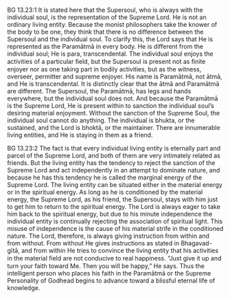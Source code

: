 BG 13.23:1	It is stated here that the Supersoul, who is always with the individual soul, is the representation of the Supreme Lord. He is not an ordinary living entity. Because the monist philosophers take the knower of the body to be one, they think that there is no difference between the Supersoul and the individual soul. To clarify this, the Lord says that He is represented as the Paramātmā in every body. He is different from the individual soul; He is para, transcendental. The individual soul enjoys the activities of a particular ﬁeld, but the Supersoul is present not as ﬁnite enjoyer nor as one taking part in bodily activities, but as the witness, overseer, permitter and supreme enjoyer. His name is Paramātmā, not ātmā, and He is transcendental. It is distinctly clear that the ātmā and Paramātmā are different. The Supersoul, the Paramātmā, has legs and hands everywhere, but the individual soul does not. And because the Paramātmā is the Supreme Lord, He is present within to sanction the individual soul’s desiring material enjoyment. Without the sanction of the Supreme Soul, the individual soul cannot do anything. The individual is bhukta, or the sustained, and the Lord is bhoktā, or the maintainer. There are innumerable living entities, and He is staying in them as a friend.

BG 13.23:2	The fact is that every individual living entity is eternally part and parcel of the Supreme Lord, and both of them are very intimately related as friends. But the living entity has the tendency to reject the sanction of the Supreme Lord and act independently in an attempt to dominate nature, and because he has this tendency he is called the marginal energy of the Supreme Lord. The living entity can be situated either in the material energy or in the spiritual energy. As long as he is conditioned by the material energy, the Supreme Lord, as his friend, the Supersoul, stays with him just to get him to return to the spiritual energy. The Lord is always eager to take him back to the spiritual energy, but due to his minute independence the individual entity is continually rejecting the association of spiritual light. This misuse of independence is the cause of his material strife in the conditioned nature. The Lord, therefore, is always giving instruction from within and from without. From without He gives instructions as stated in Bhagavad-gītā, and from within He tries to convince the living entity that his activities in the material ﬁeld are not conducive to real happiness. “Just give it up and turn your faith toward Me. Then you will be happy,” He says. Thus the intelligent person who places his faith in the Paramātmā or the Supreme Personality of Godhead begins to advance toward a blissful eternal life of knowledge.